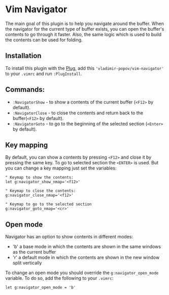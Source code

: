 # Vim Navigator

The main goal of this plugin is to help you navigate around the buffer.  When
the navigator for the current type of buffer exists, you can open the buffer's
contents to go through it faster. Also, the same logic which is used to build
the contents can be used for folding.

## Installation 

To install this plugin with the [Plug](https://github.com/junegunn/vim-plug),
add this `'vladimir-popov/vim-navigator'` to your `.vimrc` and run
`:PlugInstall`.

## Commands:

- `:NavigatorShow` - to show a contents of the current buffer (`<F12>` by
  default).
- `:NavigatorClose` - to close the contents and return back to the
  buffer(`<F12>` by default).
- `:NavigatorGoto` - to go to the beginning of the selected section (`<Enter>`
  by default).

## Key mapping

By default, you can show a contents by pressing `<F12>` and close it by pressing
the same key. To go to selected section the `<ENTER>` is used. But you can
change a key mapping just set the variables:

```vimscript
" Keymap to show the contents:
let g:navigator_show_nmap='<f12>'

" Keymap to close the contents:
g:navigator_close_nmap='<f12>'

" Keymap to go to the selected section
g:navigator_goto_nmap='<cr>'
```

## Open mode

Navigator has an option to show contents in different modes:

  - 'b' a base mode in which the contents are shown in the same windows as the
    current buffer 
  - 'r' a default mode in which the contents are shown in the new window split
    vertically

To change an open mode you should override the `g:navigator_open_mode` variable.
To do so, add the following to your `.vimrc`:
```vimscript
let g:navigator_open_mode = 'b'
```

